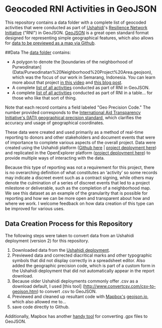 # Geocoded RNI Activities in GeoJSON
This repository contains a data folder with a complete list of geocoded activities that were conducted as part of [Ushahidi](https://www.ushahidi.com)'s [Resilience Network Initiative](http://cityresilience.net/what-is-rni.html) ("RNI") in GeoJSON. [GeoJSON](http://geojson.org/) is a great open standard format designed for representing simple geographical features, which also allows for [data to be previewed as a map via Github](https://help.github.com/articles/mapping-geojson-files-on-github/). 

##Data
The [data folder](https://github.com/Shadrock/RNI-Activity-Map/tree/master/Data) contains:
* A polygon to denote the [boundaries of the neighborhood of Purwodinatan] (Data/Purwodinatan%20Neighborhood%20Project%20Area.geojson), which was the focus of our work in Semarang, Indonesia. You can learn more about that project [in this video](https://vimeo.com/129603769) and [this blog post](http://www.100resilientcities.org/blog/entry/kathmandu-semarang-citizen-engagement-and-open-data-mapping-in-two-cities#/-_/).
* A complete [list of all activities](Data/RNI_activities_2013-2015.geojson) conducted as part of RNI in GeoJSON. 
* A complete [list of all activities](Data/RNI_download_20160811.csv) conducted as part of RNI in a table... for those who like that sort of thing. 

Note that each record contains a field labeled "Geo Precision Code." The number provided corresponds to the [International Aid Transparency Initiative's (IATI) geographical precision standard](http://iatistandard.org/202/codelists/GeographicalPrecision/), which clarifies the accuracy and usage of geographical coordinates.

These data were created and used primarily as a method of real-time reporting to donors and other stakeholders and document events that were of importance to complete various aspects of the overall project. Data were created using the Ushahidi platform ([Github here](https://github.com/ushahidi/platform) | [project deployment here](http://rni.ushahidi.com)) and replicated in the OpenExplorer platform ([project deployment here](https://openexplorer.com/expedition/rnix)) to provide multiple ways of interacting with the data. 

Because this type of reporting was not a requirement for this project, there is no overarching definition of what constitutes an ‘activity’ so some records may indicate a discreet event such as a contract signing, while others may denote the culmination of a series of discreet events that led to a project milestone or deliverable, such as the completion of a neighborhood map. We see this dataset as an example of the granularity that is possible for reporting and how we can be more open and transparent about how and where we work. I welcome feedback on how data creation of this type can be improved for various uses.  

## Data Creation Process for this Repository
The following steps were taken to convert data from an Ushahidi deployment (version 2) for this repository.

1. Downloaded data from the [Ushahidi deployment](http://rni.ushahidi.com).
2. Previewed data and corrected diacritical marks and other typographic symbols that did not display correctly in a spreadsheet editor. Also added the geographic precision code, which is part of a custom form in the Ushahidi deployment that did not automatically appear in the report download. 
3. Because older Ushahidi deployments commonly offer .csv as a download default, I used [this tool] (http://www.convertcsv.com/csv-to-geojson.htm) to convert .csv to GeoJSON.
4. Previewed and cleaned up resultant code with [Mapbox's](https://www.mapbox.com/) [geojson.io](http://geojson.io), which also allowed me to...
5. save code directly to Github. 

Additionally, Mapbox has another [handy tool](http://mapbox.github.io/togeojson/) for converting .gpx files to GeoJSON.


